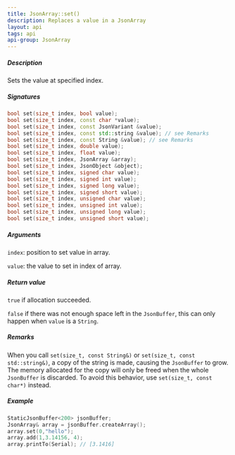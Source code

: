```yaml
---
title: JsonArray::set()
description: Replaces a value in a JsonArray
layout: api
tags: api
api-group: JsonArray
---
```


##### Description

Sets the value at specified index.

##### Signatures

```c++
bool set(size_t index, bool value);
bool set(size_t index, const char *value);
bool set(size_t index, const JsonVariant &value);
bool set(size_t index, const std::string &value); // see Remarks
bool set(size_t index, const String &value); // see Remarks
bool set(size_t index, double value);
bool set(size_t index, float value);
bool set(size_t index, JsonArray &array);
bool set(size_t index, JsonObject &object);
bool set(size_t index, signed char value);
bool set(size_t index, signed int value);
bool set(size_t index, signed long value);
bool set(size_t index, signed short value);
bool set(size_t index, unsigned char value);
bool set(size_t index, unsigned int value);
bool set(size_t index, unsigned long value);
bool set(size_t index, unsigned short value);
```

##### Arguments

`index`: position to set value in array.

`value`: the value to set in index of array.

##### Return value

`true` if allocation succeeded.

`false` if there was not enough space left in the `JsonBuffer`, this can only happen when `value` is a `String`.

##### Remarks

When you call `set(size_t, const String&)` or `set(size_t, const std::string&)`, a copy of the string is made, causing the `JsonBuffer` to grow.
The memory allocated for the copy will only be freed when the whole `JsonBuffer` is discarded.
To avoid this behavior, use `set(size_t, const char*)` instead.

##### Example

```c++
StaticJsonBuffer<200> jsonBuffer;
JsonArray& array = jsonBuffer.createArray();
array.set(0,"hello");
array.add(1,3.14156, 4);
array.printTo(Serial); // [3.1416]
```
